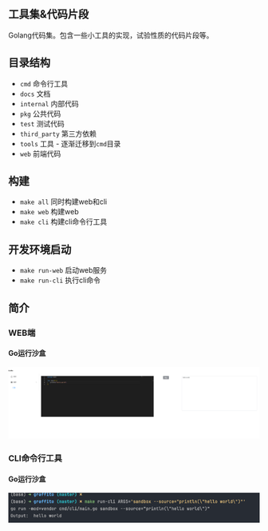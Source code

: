 ## 工具集&代码片段

Golang代码集。包含一些小工具的实现，试验性质的代码片段等。

## 目录结构
- `cmd` 命令行工具
- `docs` 文档
- `internal` 内部代码
- `pkg` 公共代码
- `test` 测试代码
- `third_party` 第三方依赖
- `tools` 工具 - 逐渐迁移到`cmd`目录
- `web` 前端代码

## 构建
- `make all` 同时构建web和cli
- `make web` 构建web
- `make cli` 构建cli命令行工具

## 开发环境启动
-  `make run-web` 启动web服务
-  `make run-cli` 执行cli命令

## 简介
### WEB端
#### Go运行沙盒
![沙盒](./assets/images/sandbox_web.png)

### CLI命令行工具
#### Go运行沙盒
![沙盒](./assets/images/sandbox_cli.png)